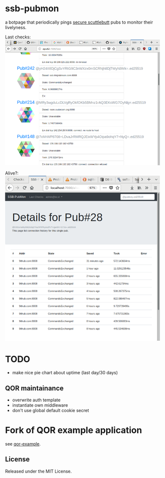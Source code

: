 # ssb-pubmon

a botpage that periodically pings [secure scuttlebutt](https://www.scuttlebutt.nz/) pubs to monitor their livelyness.

Last checks:
![](screenshot_last.png)

Alive?:
![](screenshot_alive.png)

# TODO

* make nice pie chart about uptime (last day/30 days)

## QOR maintainance

* overwrite auth template
* instantiate own middleware
* don't use global default cookie secret

# Fork of QOR example application

see [qor-example](https://github.com/qor/qor-example).

## License

Released under the MIT License.

